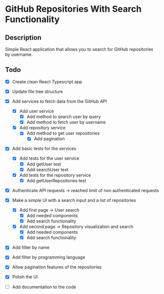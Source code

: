 # **GitHub Repositories With Search Functionality**

## **Description**

Simple React application that allows you to search for GitHub repositories by username.

## **Todo**

- [x] Create clean React Typescript app
- [x] Update file tree structure
- [x] Add services to fetch data from the GitHub API
    - [x] Add user service
        - [x] Add method to search user by query
        - [x] Add method to fetch user by username
    - [x] Add repository service
        - [x] Add method to get user repositories
            - [x] Add pagination
- [x] Add basic tests for the services
    - [x] Add tests for the user service
        - [x] Add getUser test
        - [x] Add searchUser test
    - [x] Add tests for the repository service
        - [x] Add getUserRepositories test
- [x] Authenticate API requests -> reached limit of non authenticated requests
- [x] Make a simple UI with a search input and a list of repositories
    - [x] Add first page -> User search
        - [x] Add needed components
        - [x] Add search functionality
    - [x] Add second page -> Repository visualization and search
        - [x] Add needed components
        - [x] Add search functionality
- [x] Add filter by name
- [x] Add filter by programming language
- [x] Allow pagination features of the repositories
- [x] Polish the UI
- [ ] Add documentation to the code

